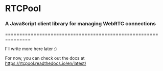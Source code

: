 # RTCPool
### A JavaScript client library for managing WebRTC connections
===============================================================

I'll write more here later :)

For now, you can check out the docs at https://rtcpool.readthedocs.io/en/latest/